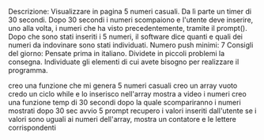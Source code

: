 Descrizione: Visualizzare in pagina 5 numeri casuali. Da lì parte un timer di 30 secondi. Dopo 30 secondi i numeri scompaiono e l'utente deve inserire, uno alla volta, i numeri che ha visto precedentemente, tramite il prompt(). Dopo che sono stati inseriti i 5 numeri, il software dice quanti e quali dei numeri da indovinare sono stati individuati.
Numero push minimi: 7
Consigli del giorno:
Pensate prima in italiano.
Dividete in piccoli problemi la consegna.
Individuate gli elementi di cui avete bisogno per realizzare il programma.

creo una funzione che mi genera 5 numeri casuali
creo un array vuoto
credo un ciclo while e lo inserisco nell'array
mostra a video i numeri 
creo una funzione temp di 30 secondi dopo la quale scompariranno i numeri mostrati
dopo 30 sec avvio 5 prompt
recupero i valori inseriti dall'utente
se i valori sono uguali ai numeri dell'array, mostra un contatore e le lettere corrispondenti